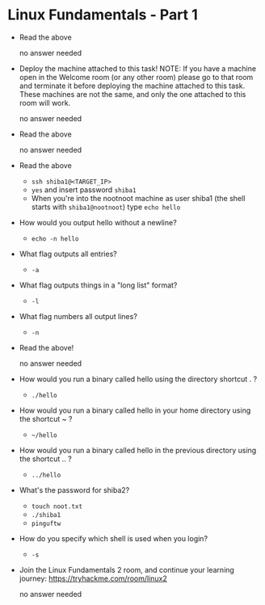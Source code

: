 # Linux Fundamentals - Part 1

- Read the above

	no answer needed

- Deploy the machine attached to this task!
NOTE: If you have a machine open in the Welcome room (or any other room) please go to that room and terminate it before deploying the machine attached to this task. These machines are not the same, and only the one attached to this room will work.

	no answer needed

- Read the above

	no answer needed

- Read the above

	- `ssh shiba1@<TARGET_IP>`
	- `yes` and insert password `shiba1`
	- When you're into the nootnoot machine as user shiba1 (the shell starts with `shiba1@nootnoot`) type `echo hello`

- How would you output hello without a newline?

	- `echo -n hello`

- What flag outputs all entries?

	- `-a`

- What flag outputs things in a "long list" format?

	- `-l`

- What flag numbers all output lines?

	- `-n`

- Read the above!

	no answer needed

- How would you run a binary called hello using the directory shortcut . ?

	- `./hello`

- How would you run a binary called hello in your home directory using the shortcut ~ ?

	- `~/hello`

- How would you run a binary called hello in the previous directory using the shortcut .. ?

	- `../hello`

- What's the password for shiba2?

	- `touch noot.txt`
	- `./shiba1`
	- `pinguftw`

- How do you specify which shell is used when you login?

	- `-s`

- Join the Linux Fundamentals 2 room, and continue your learning journey: https://tryhackme.com/room/linux2

	no answer needed
